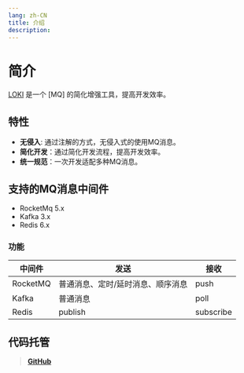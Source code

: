 ```yaml
---
lang: zh-CN
title: 介绍
description: 
---
```

# 简介

[LOKI](https://github.com/guoshiqiufeng/loki) 是一个 [MQ] 的简化增强工具，提高开发效率。

## 特性

- **无侵入**: 通过注解的方式，无侵入式的使用MQ消息。
- **简化开发**：通过简化开发流程，提高开发效率。
- **统一规范**：一次开发适配多种MQ消息。

## 支持的MQ消息中间件

- RocketMq 5.x
- Kafka 3.x
- Redis 6.x

### 功能

| 中间件        | 发送                | 接收        |
|-----------|-------------------|-----------|
| RocketMQ    | 普通消息、定时/延时消息、顺序消息 | push      |
| Kafka | 普通消息              | poll      |
| Redis      | publish           | subscribe |

## 代码托管

> **[GitHub](https://github.com/guoshiqiufeng/loki)**